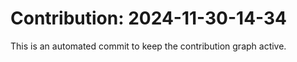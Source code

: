 # Contribution: 2024-11-30-14-34
This is an automated commit to keep the contribution graph active.
